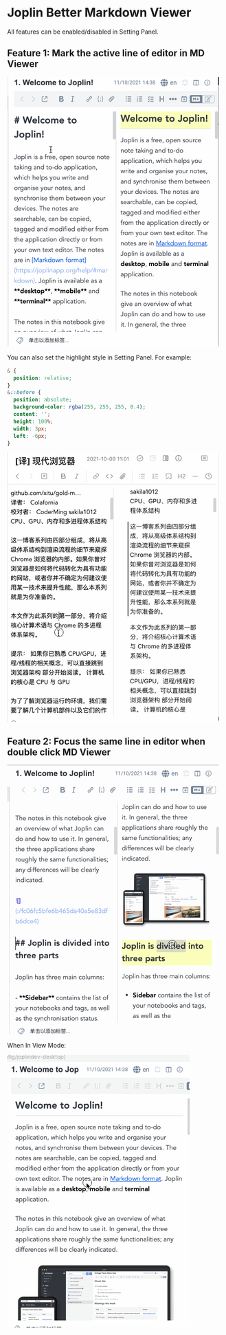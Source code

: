 # Joplin Better Markdown Viewer

All features can be enabled/disabled in Setting Panel.

## Feature 1: Mark the active line of editor in MD Viewer

![](./doc/feature1-1.gif)

You can also set the highlight style in Setting Panel. For example:

```css
& {
  position: relative;
}
&::before {
  position: absolute;
  background-color: rgba(255, 255, 255, 0.4);
  content: '';
  height: 100%;
  width: 3px;
  left: -6px;
}
```

![](./doc/feature1-2.gif)

## Feature 2: Focus the same line in editor when double click MD Viewer

![](./doc/feature2-1.gif)

When In View Mode:

![](./doc/feature2-2.gif)

